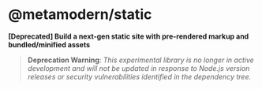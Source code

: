 # @metamodern/static
**[Deprecated] Build a next-gen static site with pre-rendered markup and bundled/minified assets**

> **Deprecation Warning**: *This experimental library is no longer in active development and will not be updated in response to Node.js version  releases or security vulnerabilities identified in the dependency tree.* 
